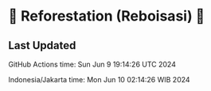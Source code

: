 
# 🌳 Reforestation (Reboisasi) 🌲

## Last Updated

GitHub Actions time: Sun Jun  9 19:14:26 UTC 2024

Indonesia/Jakarta time: Mon Jun 10 02:14:26 WIB 2024
